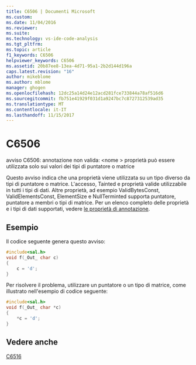 ```yaml
---
title: C6506 | Documenti Microsoft
ms.custom: 
ms.date: 11/04/2016
ms.reviewer: 
ms.suite: 
ms.technology: vs-ide-code-analysis
ms.tgt_pltfrm: 
ms.topic: article
f1_keywords: C6506
helpviewer_keywords: C6506
ms.assetid: 20b87ee8-13ea-4d71-95a1-2b2d144d196a
caps.latest.revision: "16"
author: mikeblome
ms.author: mblome
manager: ghogen
ms.openlocfilehash: 12dc25a14d24e12acd281fce733844a78af516d6
ms.sourcegitcommit: fb751e41929f031d1a9247bc7c8727312539ad35
ms.translationtype: MT
ms.contentlocale: it-IT
ms.lasthandoff: 11/15/2017
---
```

# <a name="c6506"></a>C6506
avviso C6506: annotazione non valida: \<nome > proprietà può essere utilizzata solo sui valori dei tipi di puntatore o matrice  
  
 Questo avviso indica che una proprietà viene utilizzata su un tipo diverso da tipi di puntatore o matrice. L'accesso, Tainted e proprietà valide utilizzabile in tutti i tipi di dati. Altre proprietà, ad esempio ValidBytesConst, ValidElementsConst, ElementSize e NullTerminted supporta puntatore, puntatore a membri o tipi di matrice. Per un elenco completo delle proprietà e i tipi di dati supportati, vedere [le proprietà di annotazione](http://msdn.microsoft.com/en-us/f77b4370-6bda-4294-bd2a-e7d0df182a3d).  
  
## <a name="example"></a>Esempio  
 Il codice seguente genera questo avviso:  
  
```cpp  
#include<sal.h>  
void f(_Out_ char c)  
{  
    c = 'd';  
}  
```  
  
 Per risolvere il problema, utilizzare un puntatore o un tipo di matrice, come illustrato nell'esempio di codice seguente:  
  
```cpp  
#include<sal.h>  
void f(_Out_ char *c)  
{  
    *c = 'd';  
}  
```  
  
## <a name="see-also"></a>Vedere anche  
 [C6516](../code-quality/c6516.md)